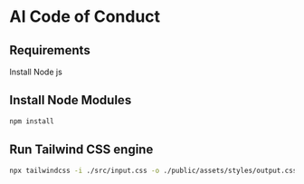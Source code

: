 # AI Code of Conduct

## Requirements
Install Node js

## Install Node Modules
```bash
npm install
```

## Run Tailwind CSS engine
```bash
npx tailwindcss -i ./src/input.css -o ./public/assets/styles/output.css --watch
```